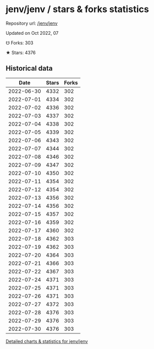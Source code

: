 # jenv/jenv / stars & forks statistics

Repository url: [/jenv/jenv](https://github.com/jenv/jenv)

Updated on Oct 2022, 07

☋ Forks: 303

★ Stars: 4376

## Historical data
| Date | Stars | Forks |
|------|-------|-------|
| 2022-06-30 | 4332 | 302 | 
| 2022-07-01 | 4334 | 302 | 
| 2022-07-02 | 4336 | 302 | 
| 2022-07-03 | 4337 | 302 | 
| 2022-07-04 | 4338 | 302 | 
| 2022-07-05 | 4339 | 302 | 
| 2022-07-06 | 4343 | 302 | 
| 2022-07-07 | 4344 | 302 | 
| 2022-07-08 | 4346 | 302 | 
| 2022-07-09 | 4347 | 302 | 
| 2022-07-10 | 4350 | 302 | 
| 2022-07-11 | 4354 | 302 | 
| 2022-07-12 | 4354 | 302 | 
| 2022-07-13 | 4356 | 302 | 
| 2022-07-14 | 4356 | 302 | 
| 2022-07-15 | 4357 | 302 | 
| 2022-07-16 | 4359 | 302 | 
| 2022-07-17 | 4360 | 302 | 
| 2022-07-18 | 4362 | 303 | 
| 2022-07-19 | 4362 | 303 | 
| 2022-07-20 | 4364 | 303 | 
| 2022-07-21 | 4366 | 303 | 
| 2022-07-22 | 4367 | 303 | 
| 2022-07-24 | 4371 | 303 | 
| 2022-07-25 | 4371 | 303 | 
| 2022-07-26 | 4371 | 303 | 
| 2022-07-27 | 4372 | 303 | 
| 2022-07-28 | 4376 | 303 | 
| 2022-07-29 | 4376 | 303 | 
| 2022-07-30 | 4376 | 303 | 


[Detailed charts & statistics for jenv/jenv](https://reviewgithub.com/rep/jenv/jenv)
